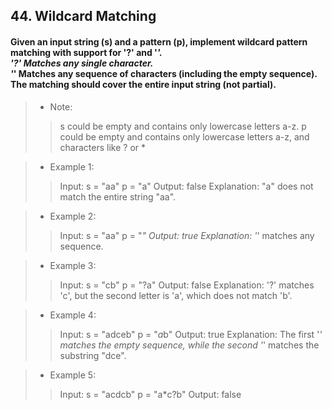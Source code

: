 ## 44. Wildcard Matching
#### Given an input string (s) and a pattern (p), implement wildcard pattern matching with support for '?' and '*'.<br>'?' Matches any single character.<br>'*' Matches any sequence of characters (including the empty sequence).<br>The matching should cover the entire input string (not partial).

>* Note:
>> s could be empty and contains only lowercase letters a-z.
>> p could be empty and contains only lowercase letters a-z, and characters like ? or *

>* Example 1:
>> Input: s = "aa" p = "a"
>> Output: false
>> Explanation: "a" does not match the entire string "aa".

>* Example 2:
>> Input: s = "aa" p = "*"
>> Output: true
>> Explanation: '*' matches any sequence.

>* Example 3:
>> Input: s = "cb" p = "?a"
>> Output: false
>> Explanation: '?' matches 'c', but the second letter is 'a', which does not match 'b'.

>* Example 4:
>> Input: s = "adceb" p = "*a*b"
>> Output: true
>> Explanation: The first '*' matches the empty sequence, while the second '*' matches the substring "dce".

>* Example 5:
>> Input: s = "acdcb" p = "a*c?b"
>> Output: false
